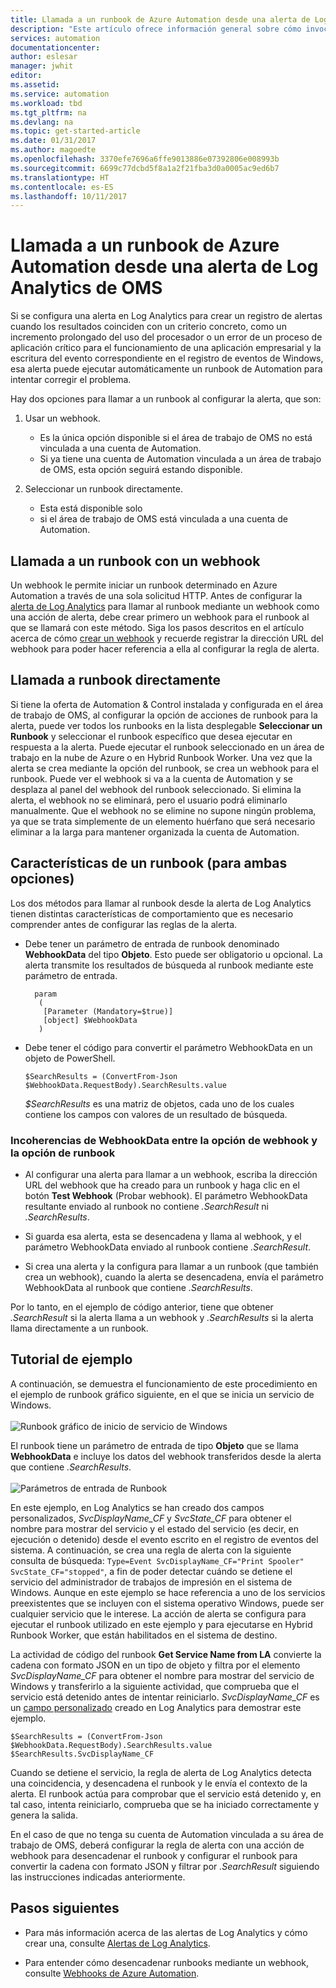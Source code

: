 ```yaml
---
title: Llamada a un runbook de Azure Automation desde una alerta de Log Analytics | Microsoft Docs
description: "Este artículo ofrece información general sobre cómo invocar un runbook de Automation desde una alerta de Log Analytics de Microsoft OMS."
services: automation
documentationcenter: 
author: eslesar
manager: jwhit
editor: 
ms.assetid: 
ms.service: automation
ms.workload: tbd
ms.tgt_pltfrm: na
ms.devlang: na
ms.topic: get-started-article
ms.date: 01/31/2017
ms.author: magoedte
ms.openlocfilehash: 3370efe7696a6ffe9013886e07392806e008993b
ms.sourcegitcommit: 6699c77dcbd5f8a1a2f21fba3d0a0005ac9ed6b7
ms.translationtype: HT
ms.contentlocale: es-ES
ms.lasthandoff: 10/11/2017
---
```

# <a name="calling-an-azure-automation-runbook-from-an-oms-log-analytics-alert"></a>Llamada a un runbook de Azure Automation desde una alerta de Log Analytics de OMS

Si se configura una alerta en Log Analytics para crear un registro de alertas cuando los resultados coinciden con un criterio concreto, como un incremento prolongado del uso del procesador o un error de un proceso de aplicación crítico para el funcionamiento de una aplicación empresarial y la escritura del evento correspondiente en el registro de eventos de Windows, esa alerta puede ejecutar automáticamente un runbook de Automation para intentar corregir el problema.  

Hay dos opciones para llamar a un runbook al configurar la alerta, que son:

1. Usar un webhook.
   * Es la única opción disponible si el área de trabajo de OMS no está vinculada a una cuenta de Automation.
   * Si ya tiene una cuenta de Automation vinculada a un área de trabajo de OMS, esta opción seguirá estando disponible.  

2. Seleccionar un runbook directamente.
   * Esta está disponible solo 
   *  si el área de trabajo de OMS está vinculada a una cuenta de Automation.  

## <a name="calling-a-runbook-using-a-webhook"></a>Llamada a un runbook con un webhook

Un webhook le permite iniciar un runbook determinado en Azure Automation a través de una sola solicitud HTTP.  Antes de configurar la [alerta de Log Analytics](../log-analytics/log-analytics-alerts.md#alert-rules) para llamar al runbook mediante un webhook como una acción de alerta, debe crear primero un webhook para el runbook al que se llamará con este método.  Siga los pasos descritos en el artículo acerca de cómo [crear un webhook](automation-webhooks.md#creating-a-webhook) y recuerde registrar la dirección URL del webhook para poder hacer referencia a ella al configurar la regla de alerta.   

## <a name="calling-a-runbook-directly"></a>Llamada a runbook directamente

Si tiene la oferta de Automation & Control instalada y configurada en el área de trabajo de OMS, al configurar la opción de acciones de runbook para la alerta, puede ver todos los runbooks en la lista desplegable **Seleccionar un Runbook** y seleccionar el runbook específico que desea ejecutar en respuesta a la alerta.  Puede ejecutar el runbook seleccionado en un área de trabajo en la nube de Azure o en Hybrid Runbook Worker.  Una vez que la alerta se crea mediante la opción del runbook, se crea un webhook para el runbook.  Puede ver el webhook si va a la cuenta de Automation y se desplaza al panel del webhook del runbook seleccionado.  Si elimina la alerta, el webhook no se eliminará, pero el usuario podrá eliminarlo manualmente.  Que el webhook no se elimine no supone ningún problema, ya que se trata simplemente de un elemento huérfano que será necesario eliminar a la larga para mantener organizada la cuenta de Automation.  

## <a name="characteristics-of-a-runbook-for-both-options"></a>Características de un runbook (para ambas opciones)

Los dos métodos para llamar al runbook desde la alerta de Log Analytics tienen distintas características de comportamiento que es necesario comprender antes de configurar las reglas de la alerta.  

* Debe tener un parámetro de entrada de runbook denominado **WebhookData** del tipo **Objeto**.  Esto puede ser obligatorio u opcional.  La alerta transmite los resultados de búsqueda al runbook mediante este parámetro de entrada.

        param  
         (  
          [Parameter (Mandatory=$true)]  
          [object] $WebhookData  
         )

*  Debe tener el código para convertir el parámetro WebhookData en un objeto de PowerShell.

    `$SearchResults = (ConvertFrom-Json $WebhookData.RequestBody).SearchResults.value`

    *$SearchResults* es una matriz de objetos, cada uno de los cuales contiene los campos con valores de un resultado de búsqueda.

### <a name="webhookdata-inconsistencies-between-the-webhook-option-and-runbook-option"></a>Incoherencias de WebhookData entre la opción de webhook y la opción de runbook

* Al configurar una alerta para llamar a un webhook, escriba la dirección URL del webhook que ha creado para un runbook y haga clic en el botón **Test Webhook** (Probar webhook).  El parámetro WebhookData resultante enviado al runbook no contiene *.SearchResult* ni *.SearchResults*.

*  Si guarda esa alerta, esta se desencadena y llama al webhook, y el parámetro WebhookData enviado al runbook contiene *.SearchResult*.
* Si crea una alerta y la configura para llamar a un runbook (que también crea un webhook), cuando la alerta se desencadena, envía el parámetro WebhookData al runbook que contiene *.SearchResults*.

Por lo tanto, en el ejemplo de código anterior, tiene que obtener *.SearchResult* si la alerta llama a un webhook y *.SearchResults* si la alerta llama directamente a un runbook.

## <a name="example-walkthrough"></a>Tutorial de ejemplo

A continuación, se demuestra el funcionamiento de este procedimiento en el ejemplo de runbook gráfico siguiente, en el que se inicia un servicio de Windows.<br><br> ![Runbook gráfico de inicio de servicio de Windows](media/automation-invoke-runbook-from-omsla-alert/automation-runbook-restartservice.png)<br>

El runbook tiene un parámetro de entrada de tipo **Objeto** que se llama **WebhookData** e incluye los datos del webhook transferidos desde la alerta que contiene *.SearchResults*.<br><br> ![Parámetros de entrada de Runbook](media/automation-invoke-runbook-from-omsla-alert/automation-runbook-restartservice-inputparameter.png)<br>

En este ejemplo, en Log Analytics se han creado dos campos personalizados, *SvcDisplayName_CF* y *SvcState_CF* para obtener el nombre para mostrar del servicio y el estado del servicio (es decir, en ejecución o detenido) desde el evento escrito en el registro de eventos del sistema.  A continuación, se crea una regla de alerta con la siguiente consulta de búsqueda: `Type=Event SvcDisplayName_CF="Print Spooler" SvcState_CF="stopped"`, a fin de poder detectar cuándo se detiene el servicio del administrador de trabajos de impresión en el sistema de Windows.  Aunque en este ejemplo se hace referencia a uno de los servicios preexistentes que se incluyen con el sistema operativo Windows, puede ser cualquier servicio que le interese.  La acción de alerta se configura para ejecutar el runbook utilizado en este ejemplo y para ejecutarse en Hybrid Runbook Worker, que están habilitados en el sistema de destino.   

La actividad de código del runbook **Get Service Name from LA** convierte la cadena con formato JSON en un tipo de objeto y filtra por el elemento *SvcDisplayName_CF* para obtener el nombre para mostrar del servicio de Windows y transferirlo a la siguiente actividad, que comprueba que el servicio está detenido antes de intentar reiniciarlo.  *SvcDisplayName_CF* es un [campo personalizado](../log-analytics/log-analytics-custom-fields.md) creado en Log Analytics para demostrar este ejemplo.

    $SearchResults = (ConvertFrom-Json $WebhookData.RequestBody).SearchResults.value
    $SearchResults.SvcDisplayName_CF  

Cuando se detiene el servicio, la regla de alerta de Log Analytics detecta una coincidencia, y desencadena el runbook y le envía el contexto de la alerta. El runbook actúa para comprobar que el servicio está detenido y, en tal caso, intenta reiniciarlo, comprueba que se ha iniciado correctamente y genera la salida.     

En el caso de que no tenga su cuenta de Automation vinculada a su área de trabajo de OMS, deberá configurar la regla de alerta con una acción de webhook para desencadenar el runbook y configurar el runbook para convertir la cadena con formato JSON y filtrar por *.SearchResult* siguiendo las instrucciones indicadas anteriormente.    

## <a name="next-steps"></a>Pasos siguientes

* Para más información acerca de las alertas de Log Analytics y cómo crear una, consulte [Alertas de Log Analytics](../log-analytics/log-analytics-alerts.md).

* Para entender cómo desencadenar runbooks mediante un webhook, consulte [Webhooks de Azure Automation](automation-webhooks.md).
